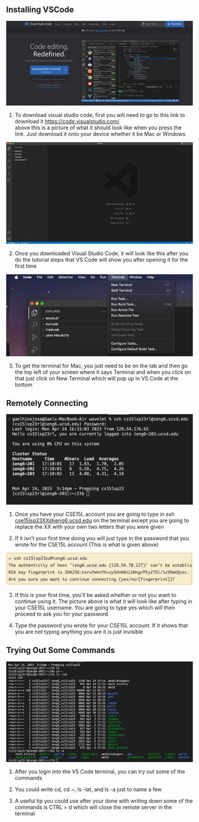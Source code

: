 ## Installing VSCode
![Image](VSCode1.png)

1. To download visual studio code, first you will need to go to this link to download it https://code.visualstudio.com/	 
above this is a picture of what it should look like when you press the link. Just download it onto your device whether it be Mac or Windows

![Image](VSCode2.png)

2. Once you downloaded Visual Studio Code, it will look like this after you do the tutorial steps that VS Code will show
you after opening it for the first time

![Image](VSCode3.png)

3. To get the terminal for Mac, you just need to be on the tab and then go the top left of your screen where it says Terminal and when you 
click on that just click on New Terminal which will pop up in VS Code at the bottom

## Remotely Connecting
![Image](RemotelyConnect1.png)

1. Once you have your CSE15L account you are going to type in ssh cse15lsp23XX@ieng6.ucsd.edu on the terminal except you are going to replace 
the XX with your own two letters that you were given

2. If it isn’t your first time doing you will just type in the password that you wrote for the CSE15L account (This is what is given above)

![Image](RemotelyConnect2.png)

3. If this is your first time, you’ll be asked whether or not you want to continue using it. The picture above is what it will look like after 
typing in your CSE15L username. You are going to type yes which will then proceed to ask you for your password

4. Type the password you wrote for your CSE15L account. If it shows that you are not typing anything you are it is just invisible

## Trying Out Some Commands
![Image](TryingCommands.png)

1. After you login into the VS Code terminal, you can try out some of the commands

2. You could write cd, cd ~, ls -lat, and ls -a just to name a few

3. A useful tip you could use after your done with writing down some of the commands is CTRL + d which will close the remote server in the terminal
